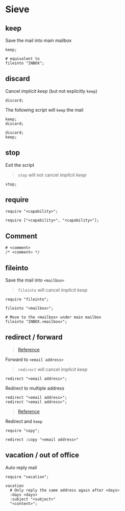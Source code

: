 # Sieve

## keep

Save the mail into main mailbox

```sieve
keep;

# equivalent to
fileinto "INBOX";
```

## discard

Cancel *implicit keep* (but not explicitly `keep`)

```sieve
discard;
```

The following script will `keep` the mail

```sieve
keep;
discard;
```

```sieve
discard;
keep;
```

## stop

Exit the script

> `stop` will not cancel *implicit keep*

```sieve
stop;
```

## require

```sieve
require "<capability>";

require ["<capability>", "<capability>"];
```

## Comment

```sieve
# <comment>
/* <comment> */
```

## fileinto

Save the mail into `<mailbox>`

> `fileinto` will cancel *implicit keep*

```sieve
require "fileinto";

fileinto "<mailbox>";

# Move to the <mailbox> under main mailbox
fileinto "INBOX.<mailbox>";
```

## redirect / forward

> [Reference](https://tools.ietf.org/html/rfc5228)

Forward to `<email address>`

> `redirect` will cancel *implicit keep*

```sieve
redirect "<email address>";
```

Redirect to multiple address

```sieve
redirect "<email address>";
redirect "<email address>";
```

> [Reference](https://tools.ietf.org/html/rfc3894)

Redirect and `keep`

```sieve
require "copy";

redirect :copy "<email address>"
```

## vacation / out of office

Auto reply mail

```sieve
require "vacation";

vacation
  # Only reply the same address again after <days>
  :days <days>
  :subject "<subject>"
  "<content>";
```
